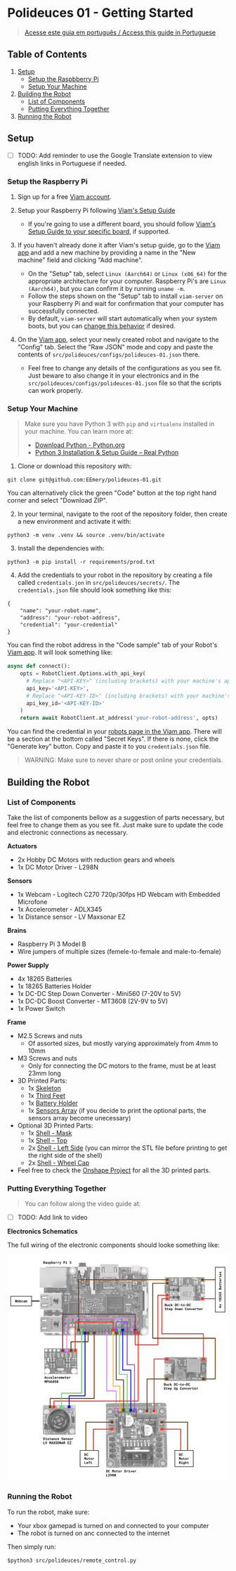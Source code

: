 # Polideuces 01 - Getting Started

>[Acesse este guia em português / Access this guide in Portuguese](/docs/pt-1-comecando.md)

## Table of Contents

1. [Setup](#setup)
	- [Setup the Raspbberry Pi](#setup-the-raspberry-pi)
	- [Setup Your Machine](#setup-your-machine)
2. [Building the Robot](#building-the-robot)
	- [List of Components](#list-of-components)
	- [Putting Everything Together](#putting-everything-together)
3. [Running the Robot](#running-the-robot)

## Setup

- [ ] TODO: Add reminder to use the Google Translate extension to view english links in Portuguese if needed.

### Setup the Raspberry Pi

1. Sign up for a free [Viam account](https://www.viam.com/).

2. Setup your Raspberry Pi following [Viam's Setup Guide](https://docs.viam.com/get-started/installation/prepare/rpi-setup/)
	- If you're going to use a different board, you should follow [Viam's Setup Guide to your specific board](https://docs.viam.com/), if supported.

3. If you haven't already done it after Viam's setup guide, go to the [Viam app](https://app.viam.com/) and add a new machine by providing a name in the "New machine" field and clicking "Add machine".
	- On the "Setup" tab, select `Linux (Aarch64)` or `Linux (x86_64)` for the appropriate architecture for your computer. Raspberry Pi's are `Linux (Aarch64)`, but you can confirm it by running `uname -m`.
	- Follow the steps shown on the "Setup" tab to install `viam-server` on your Raspberry Pi and wait for confirmation that your computer has successfully connected. 
	- By default, `viam-server` will start automatically when your system boots, but you can [change this behavior](https://docs.viam.com/get-started/installation/manage/) if desired.

4. On the [Viam app](https://app.viam.com/), select your newly created robot and navigate to the "Config" tab. Select the "Raw JSON" mode and copy and paste the contents of `src/polideuces/configs/polideuces-01.json` there.
	- Feel free to change any details of the configurations as you see fit. Just beware to also change it in your electronics and in the `src/polideuces/configs/polideuces-01.json` file so that the scripts can work properly.

### Setup Your Machine

>Make sure you have Python 3 with `pip` and `virtualenv` installed in your machine. You can learn more at:
>- [Download Python - Python.org](https://www.python.org/downloads/)
>- [Python 3 Installation & Setup Guide – Real Python](https://realpython.com/installing-python/)

1. Clone or download this repository with:

```
git clone git@github.com:EEmery/polideuces-01.git
```

You can alternatively click the green "Code" button at the top right hand corner and select "Download ZIP".

2. In your terminal, navigate to the root of the repository folder, then create a new environment and activate it with:

```
python3 -m venv .venv && source .venv/bin/activate
```

3. Install the dependencies with:

```
python3 -m pip install -r requirements/prod.txt
```

4. Add the credentials to your robot in the repository by creating a file called `credentials.jon` in `src/polideuces/secrets/`. The `credentials.json` file should look something like this:

```
{
    "name": "your-robot-name",
    "address": "your-robot-address",
    "credential": "your-credential"
}
```

You can find the robot address in the "Code sample" tab of your Robot's [Viam app](https://app.viam.com/robots). It will look something like:

```python
async def connect():
    opts = RobotClient.Options.with_api_key(
	  # Replace "<API-KEY>" (including brackets) with your machine's api key
      api_key='<API-KEY>',
	  # Replace "<API-KEY-ID>" (including brackets) with your machine's api key id
      api_key_id='<API-KEY-ID>'
    )
    return await RobotClient.at_address('your-robot-address', opts)
```

You can find the credential in your [robots page in the Viam app](https://app.viam.com/robots). There will be a section at the bottom called "Secret Keys". If there is none, click the "Generate key" button. Copy and paste it to you `credentials.json` file.

>WARNING: Make sure to never share or post online your credentials.

## Building the Robot

### List of Components

Take the list of components bellow as a suggestion of parts necessary, but feel free to change them as you see fit. Just make sure to update the code and electronic connections as necessary.

**Actuators**
- 2x Hobby DC Motors with reduction gears and wheels
- 1x DC Motor Driver - L298N

**Sensors**
- 1x Webcam - Logitech C270 720p/30fps HD Webcam with Embedded Microfone
- 1x Accelerometer - ADLX345
- 1x Distance sensor - LV Maxsonar EZ

**Brains**
- Raspberry Pi 3 Model B
- Wire jumpers of multiple sizes (femele-to-female and male-to-female)

**Power Supply**
- 4x 18265 Batteries
- 1x 18265 Batteries Holder
- 1x DC-DC Step Down Converter - Mini560 (7-20V to 5V)
- 1x DC-DC Boost Converter - MT3608 (2V-9V to 5V)
- 1x Power Switch

**Frame**
- M2.5 Screws and nuts
    - Of assorted sizes, but mostly varying approximately from 4mm to 10mm
- M3 Screws and nuts
	- Only for connecting the DC motors to the frame, must be at least 23mm long
- 3D Printed Parts:
    - 1x [Skeleton](/models/Skeleton.stl)
    - 1x [Third Feet](/models/Third%20feet.stl)
    - 1x [Battery Holder](/models/Battery%20Holder.stl)
    - 1x [Sensors Array](/models/Sensors%20Array.stl) (if you decide to print the optional parts, the sensors array become unecessary)
- Optional 3D Printed Parts:
    - 1x [Shell - Mask](/models/Shell%20-%20Mask.stl)
    - 1x [Shell - Top](/models/Shell%20-%20Top.stl)
    - 2x [Shell - Left Side](/models/Shell%20-%20Left%20Side.stl) (you can mirror the STL file before printing to get the right side of the shell)
    - 2x [Shell - Wheel Cap](/models/Shell%20-%20Wheel%20Cap.stl)
- Feel free to check the [Onshape Project](https://cad.onshape.com/documents/57eca4cfdd989f9be606e886/w/89188582492a65a69131f629/e/66d103aafa7007a6db980672?renderMode=0&uiState=659c2bd2daef495b2a084473) for all the 3D printed parts.

### Putting Everything Together

>You can follow along the video guide at:
- [ ] TODO: Add link to video

**Electronics Schematics**

The full wiring of the electronic components should looke something like:

![electronic-schematics](/docs/images/electronics-schematic.png)

### Running the Robot

To run the robot, make sure:
- Your xbox gamepad is turned on and connected to your computer
- The robot is turned on anc connected to the internet

Then simply run:

```
$python3 src/polideuces/remote_control.py
```
